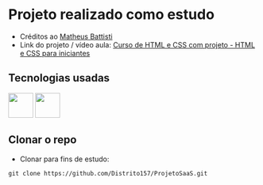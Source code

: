 # Projeto realizado como estudo
- Créditos ao [Matheus Battisti](https://www.youtube.com/@MatheusBattisti)
- Link do projeto / vídeo aula: [Curso de HTML e CSS com projeto - HTML e CSS para iniciantes](https://www.youtube.com/watch?v=PuyZAUyZYDI) 
## Tecnologias usadas
<img src="https://cdn.jsdelivr.net/gh/devicons/devicon/icons/html5/html5-plain-wordmark.svg" width="50" height="50" /> <img src="https://cdn.jsdelivr.net/gh/devicons/devicon/icons/css3/css3-plain-wordmark.svg" width="50" height="50" />
## Clonar o repo
- Clonar para fins de estudo: 
```Markdown
git clone https://github.com/Distrito157/ProjetoSaaS.git
```

